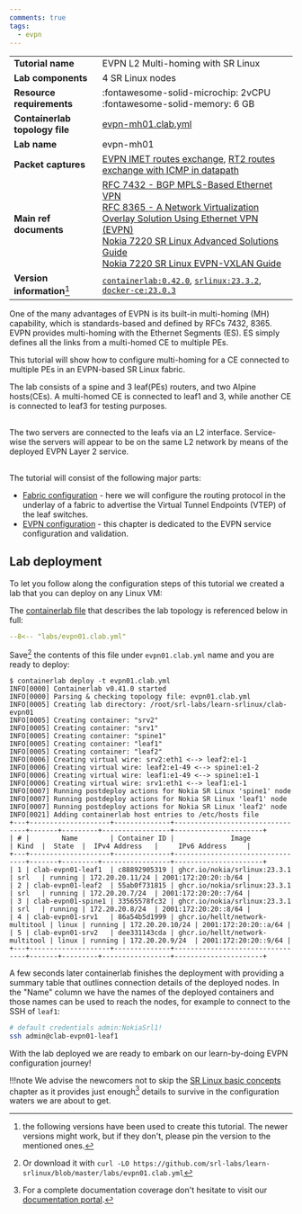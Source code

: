 ```yaml
---
comments: true
tags:
  - evpn
---
```


<script type="text/javascript" src="https://cdn.jsdelivr.net/gh/hellt/drawio-js@main/embed2.js" async></script>

|                                |                                                                                                                                                                                                                                                                                                                                                                                                                                                                                             |
| ------------------------------ | ------------------------------------------------------------------------------------------------------------------------------------------------------------------------------------------------------------------------------------------------------------------------------------------------------------------------------------------------------------------------------------------------------------------------------------------------------------------------------------------- |
| **Tutorial name**              | EVPN L2 Multi-homing with SR Linux                                                                                                                                                                                                                                                                                                                                                                                                                                                                 |
| **Lab components**             | 4 SR Linux nodes                                                                                                                                                                                                                                                                                                                                                                                                                                                                            |
| **Resource requirements**      | :fontawesome-solid-microchip: 2vCPU <br/>:fontawesome-solid-memory: 6 GB                                                                                                                                                                                                                                                                                                                                                                                                                    |
| **Containerlab topology file** | [evpn-mh01.clab.yml][topofile]                                                                                                                                                                                                                                                                                                                                                                                                                                                                 |
| **Lab name**                   | evpn-mh01                                                                                                                                                                                                                                                                                                                                                                                                                                                                                      |
| **Packet captures**            | [EVPN IMET routes exchange][capture-imets], [RT2 routes exchange with ICMP in datapath][capture-rt2-datapath]                                                                                                                                                                                                                                                                                                                                                                               |
| **Main ref documents**         | [RFC 7432 - BGP MPLS-Based Ethernet VPN](https://datatracker.ietf.org/doc/html/rfc7432)<br/>[RFC 8365 - A Network Virtualization Overlay Solution Using Ethernet VPN (EVPN)](https://datatracker.ietf.org/doc/html/rfc8365)<br/>[Nokia 7220 SR Linux Advanced Solutions Guide](https://documentation.nokia.com/srlinux/22-11/SR_Linux_Book_Files/Advanced_Solutions_Guide/evpn-l2-multihome.html)<br/>[Nokia 7220 SR Linux EVPN-VXLAN Guide](https://documentation.nokia.com/srlinux/22-11/title/evpn_vxlan.html) |
| **Version information**[^1]    | [`containerlab:0.42.0`][clab-install], [`srlinux:23.3.2`][srlinux-container], [`docker-ce:23.0.3`][docker-install]                                                                                                                                                                                                                                                                                                                                                                        |

One of the many advantages of EVPN is its built-in multi-homing (MH) capability, which is standards-based and defined by RFCs 7432, 8365. 
EVPN provides multi-homing with the Ethernet Segments (ES). ES simply defines all the links from a multi-homed CE to multiple PEs.

This tutorial will show how to configure multi-homing for a CE connected to multiple PEs in an EVPN-based SR Linux fabric.

The lab consists of a spine and 3 leaf(PEs) routers, and two Alpine hosts(CEs). A multi-homed CE is connected to leaf1 and 3, while another CE is connected to leaf3 for testing purposes.

<div class="mxgraph" style="max-width:100%;border:1px solid transparent;margin:0 auto; display:block;" data-mxgraph="{&quot;page&quot;:0,&quot;zoom&quot;:2,&quot;highlight&quot;:&quot;#0000ff&quot;,&quot;nav&quot;:true,&quot;check-visible-state&quot;:true,&quot;resize&quot;:true,&quot;url&quot;:&quot;https://raw.githubusercontent.com/srl-labs/learn-srlinux/diagrams/quickstart.drawio&quot;}"></div>

The two servers are connected to the leafs via an L2 interface. Service-wise the servers will appear to be on the same L2 network by means of the deployed EVPN Layer 2 service.

<div class="mxgraph" style="max-width:100%;border:1px solid transparent;margin:0 auto; display:block;" data-mxgraph="{&quot;page&quot;:1,&quot;zoom&quot;:2,&quot;highlight&quot;:&quot;#0000ff&quot;,&quot;nav&quot;:true,&quot;check-visible-state&quot;:true,&quot;resize&quot;:true,&quot;url&quot;:&quot;https://raw.githubusercontent.com/srl-labs/learn-srlinux/diagrams/quickstart.drawio&quot;}"></div>

The tutorial will consist of the following major parts:

* [Fabric configuration](fabric.md) - here we will configure the routing protocol in the underlay of a fabric to advertise the Virtual Tunnel Endpoints (VTEP) of the leaf switches.
* [EVPN configuration](evpn.md) - this chapter is dedicated to the EVPN service configuration and validation.

## Lab deployment

To let you follow along the configuration steps of this tutorial we created a lab that you can deploy on any Linux VM:

The [containerlab file][topofile] that describes the lab topology is referenced below in full:

```yaml
--8<-- "labs/evpn01.clab.yml"
```

Save[^2] the contents of this file under `evpn01.clab.yml` name and you are ready to deploy:

```
$ containerlab deploy -t evpn01.clab.yml
INFO[0000] Containerlab v0.41.0 started                 
INFO[0000] Parsing & checking topology file: evpn01.clab.yml 
INFO[0005] Creating lab directory: /root/srl-labs/learn-srlinux/clab-evpn01 
INFO[0005] Creating container: "srv2"                   
INFO[0005] Creating container: "srv1"                   
INFO[0005] Creating container: "spine1"                 
INFO[0005] Creating container: "leaf1"                  
INFO[0005] Creating container: "leaf2"                  
INFO[0006] Creating virtual wire: srv2:eth1 <--> leaf2:e1-1 
INFO[0006] Creating virtual wire: leaf2:e1-49 <--> spine1:e1-2 
INFO[0006] Creating virtual wire: leaf1:e1-49 <--> spine1:e1-1 
INFO[0006] Creating virtual wire: srv1:eth1 <--> leaf1:e1-1 
INFO[0007] Running postdeploy actions for Nokia SR Linux 'spine1' node 
INFO[0007] Running postdeploy actions for Nokia SR Linux 'leaf1' node 
INFO[0007] Running postdeploy actions for Nokia SR Linux 'leaf2' node 
INFO[0021] Adding containerlab host entries to /etc/hosts file 
+---+--------------------+--------------+---------------------------------+-------+---------+-----------------+----------------------+
| # |        Name        | Container ID |              Image              | Kind  |  State  |  IPv4 Address   |     IPv6 Address     |
+---+--------------------+--------------+---------------------------------+-------+---------+-----------------+----------------------+
| 1 | clab-evpn01-leaf1  | c88892905319 | ghcr.io/nokia/srlinux:23.3.1    | srl   | running | 172.20.20.11/24 | 2001:172:20:20::b/64 |
| 2 | clab-evpn01-leaf2  | 55ab0f731815 | ghcr.io/nokia/srlinux:23.3.1    | srl   | running | 172.20.20.7/24  | 2001:172:20:20::7/64 |
| 3 | clab-evpn01-spine1 | 33565578fc32 | ghcr.io/nokia/srlinux:23.3.1    | srl   | running | 172.20.20.8/24  | 2001:172:20:20::8/64 |
| 4 | clab-evpn01-srv1   | 86a54b5d1999 | ghcr.io/hellt/network-multitool | linux | running | 172.20.20.10/24 | 2001:172:20:20::a/64 |
| 5 | clab-evpn01-srv2   | dee331143cda | ghcr.io/hellt/network-multitool | linux | running | 172.20.20.9/24  | 2001:172:20:20::9/64 |
+---+--------------------+--------------+---------------------------------+-------+---------+-----------------+----------------------+
```

A few seconds later containerlab finishes the deployment with providing a summary table that outlines connection details of the deployed nodes. In the "Name" column we have the names of the deployed containers and those names can be used to reach the nodes, for example to connect to the SSH of `leaf1`:

```bash
# default credentials admin:NokiaSrl1!
ssh admin@clab-evpn01-leaf1
```

With the lab deployed we are ready to embark on our learn-by-doing EVPN configuration journey!

!!!note
    We advise the newcomers not to skip the [SR Linux basic concepts](../../kb/hwtypes.md) chapter as it provides just enough[^4] details to survive in the configuration waters we are about to get.

[topofile]: https://github.com/srl-labs/learn-srlinux/blob/master/labs/evpn01.clab.yml
[clab-install]: https://containerlab.srlinux.dev/install/
[srlinux-container]: https://github.com/orgs/nokia/packages/container/package/srlinux
[docker-install]: https://docs.docker.com/engine/install/
[capture-imets]: https://github.com/srl-labs/learn-srlinux/blob/master/docs/tutorials/l2evpn/evpn01-imet-routes.pcapng
[capture-rt2-datapath]: https://github.com/srl-labs/learn-srlinux/blob/master/docs/tutorials/l2evpn/evpn01-macip-routes.pcapng

[^1]: the following versions have been used to create this tutorial. The newer versions might work, but if they don't, please pin the version to the mentioned ones.
[^2]: Or download it with `curl -LO https://github.com/srl-labs/learn-srlinux/blob/master/labs/evpn01.clab.yml`
[^3]: Per [RFC 8365](https://datatracker.ietf.org/doc/html/rfc8365) & [RFC 7432](https://datatracker.ietf.org/doc/html/rfc7432)
[^4]: For a complete documentation coverage don't hesitate to visit our [documentation portal](https://bit.ly/iondoc).
